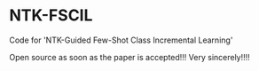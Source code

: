 # NTK-FSCIL
Code for 'NTK-Guided Few-Shot Class Incremental Learning'

Open source as soon as the paper is accepted!!! Very sincerely!!!!
